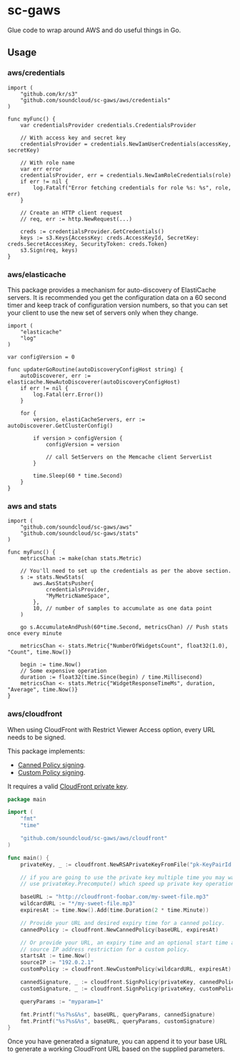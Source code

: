 # sc-gaws

Glue code to wrap around AWS and do useful things in Go.

## Usage
### aws/credentials

```
import (
    "github.com/kr/s3"
    "github.com/soundcloud/sc-gaws/aws/credentials"
)

func myFunc() {
    var credentialsProvider credentials.CredentialsProvider

    // With access key and secret key
    credentialsProvider = credentials.NewIamUserCredentials(accessKey, secretKey)

    // With role name
    var err error
    credentialsProvider, err = credentials.NewIamRoleCredentials(role)
    if err != nil {
        log.Fatalf("Error fetching credentials for role %s: %s", role, err)
    }

    // Create an HTTP client request
    // req, err := http.NewRequest(...)

    creds := credentialsProvider.GetCredentials()
    keys := s3.Keys{AccessKey: creds.AccessKeyId, SecretKey: creds.SecretAccessKey, SecurityToken: creds.Token}
    s3.Sign(req, keys)
}
```

### aws/elasticache
This package provides a mechanism for auto-discovery of ElastiCache servers.
It is recommended you get the configuration data on a 60 second timer and
keep track of configuration version numbers, so that you can set your
client to use the new set of servers only when they change.

```
import (
    "elasticache"
    "log"
)

var configVersion = 0

func updaterGoRoutine(autoDiscoveryConfigHost string) {
    autoDiscoverer, err := elasticache.NewAutoDiscoverer(autoDiscoveryConfigHost)
    if err != nil {
        log.Fatal(err.Error())
    }

    for {
        version, elastiCacheServers, err := autoDiscoverer.GetClusterConfig()

        if version > configVersion {
            configVersion = version

            // call SetServers on the Memcache client ServerList
        }

        time.Sleep(60 * time.Second)
    }
}
```

### aws and stats

```
import (
    "github.com/soundcloud/sc-gaws/aws"
    "github.com/soundcloud/sc-gaws/stats"
)

func myFunc() {
    metricsChan := make(chan stats.Metric)

    // You'll need to set up the credentials as per the above section.
    s := stats.NewStats(
        aws.AwsStatsPusher{
            credentialsProvider,
            "MyMetricNameSpace",
        },
        10, // number of samples to accumulate as one data point
    )

    go s.AccumulateAndPush(60*time.Second, metricsChan) // Push stats once every minute

    metricsChan <- stats.Metric{"NumberOfWidgetsCount", float32(1.0), "Count", time.Now()}

    begin := time.Now()
    // Some expensive operation
    duration := float32(time.Since(begin) / time.Millisecond)
    metricsChan <- stats.Metric{"WidgetResponseTimeMs", duration, "Average", time.Now()}
}
```

### aws/cloudfront
When using CloudFront with Restrict Viewer Access option, every URL needs to be signed.

This package implements:
* [Canned Policy signing](http://docs.aws.amazon.com/AmazonCloudFront/latest/DeveloperGuide/private-content-creating-signed-url-canned-policy.html).
* [Custom Policy signing](http://docs.aws.amazon.com/AmazonCloudFront/latest/DeveloperGuide/private-content-creating-signed-url-custom-policy.html).

It requires a valid [CloudFront private key](http://docs.aws.amazon.com/AmazonCloudFront/latest/DeveloperGuide/private-content-trusted-signers.html#private-content-creating-cloudfront-key-pairs).

```go
package main

import (
    "fmt"
    "time"

    "github.com/soundcloud/sc-gaws/aws/cloudfront"
)

func main() {
    privateKey, _ := cloudfront.NewRSAPrivateKeyFromFile("pk-KeyPairId.pem")

    // if you are going to use the private key multiple time you may want to
    // use privateKey.Precompute() which speed up private key operations.

    baseURL := "http://cloudfront-foobar.com/my-sweet-file.mp3"
    wildcardURL := "*/my-sweet-file.mp3"
    expiresAt := time.Now().Add(time.Duration(2 * time.Minute))

    // Provide your URL and desired expiry time for a canned policy.
    cannedPolicy := cloudfront.NewCannedPolicy(baseURL, expiresAt)

    // Or provide your URL, an expiry time and an optional start time and
    // source IP address restriction for a custom policy.
    startsAt := time.Now()
    sourceIP := "192.0.2.1"
    customPolicy := cloudfront.NewCustomPolicy(wildcardURL, expiresAt).AddStartTime(startsAt).AddSourceIP(sourceIP)

    cannedSignature, _ := cloudfront.SignPolicy(privateKey, cannedPolicy)
    customSignature, _ := cloudfront.SignPolicy(privateKey, customPolicy)

    queryParams := "myparam=1"

    fmt.Printf("%s?%s&%s", baseURL, queryParams, cannedSignature)
    fmt.Printf("%s?%s&%s", baseURL, queryParams, customSignature)
}
```

Once you have generated a signature, you can append it to your base URL to
generate a working CloudFront URL based on the supplied parameters.
